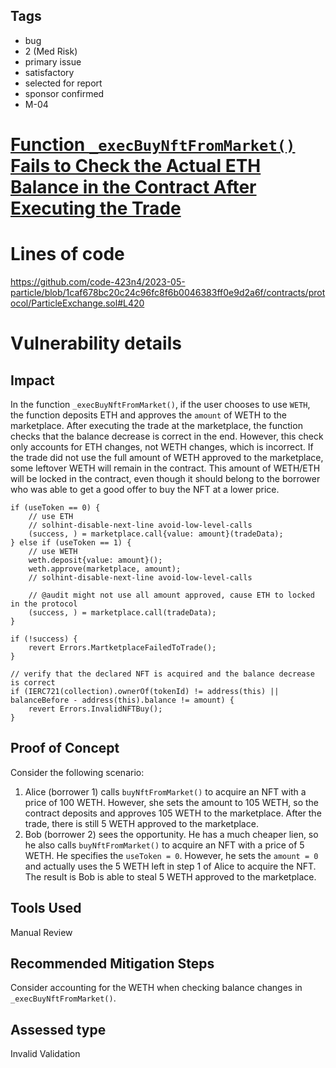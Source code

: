 ## Tags

- bug
- 2 (Med Risk)
- primary issue
- satisfactory
- selected for report
- sponsor confirmed
- M-04

# [Function `_execBuyNftFromMarket()` Fails to Check the Actual ETH Balance in the Contract After Executing the Trade](https://github.com/code-423n4/2023-05-particle-findings/issues/7) 

# Lines of code

https://github.com/code-423n4/2023-05-particle/blob/1caf678bc20c24c96fc8f6b0046383ff0e9d2a6f/contracts/protocol/ParticleExchange.sol#L420


# Vulnerability details

## Impact
In the function `_execBuyNftFromMarket()`, if the user chooses to use `WETH`, the function deposits ETH and approves the `amount` of WETH to the marketplace. After executing the trade at the marketplace, the function checks that the balance decrease is correct in the end. However, this check only accounts for ETH changes, not WETH changes, which is incorrect. If the trade did not use the full amount of WETH approved to the marketplace, some leftover WETH will remain in the contract. This amount of WETH/ETH will be locked in the contract, even though it should belong to the borrower who was able to get a good offer to buy the NFT at a lower price.

```solidity
if (useToken == 0) {
    // use ETH
    // solhint-disable-next-line avoid-low-level-calls
    (success, ) = marketplace.call{value: amount}(tradeData);
} else if (useToken == 1) {
    // use WETH
    weth.deposit{value: amount}();
    weth.approve(marketplace, amount);
    // solhint-disable-next-line avoid-low-level-calls
    
    // @audit might not use all amount approved, cause ETH to locked in the protocol
    (success, ) = marketplace.call(tradeData); 
}

if (!success) {
    revert Errors.MartketplaceFailedToTrade();
}

// verify that the declared NFT is acquired and the balance decrease is correct
if (IERC721(collection).ownerOf(tokenId) != address(this) || balanceBefore - address(this).balance != amount) {
    revert Errors.InvalidNFTBuy();
}
```

## Proof of Concept
Consider the following scenario:

1. Alice (borrower 1) calls `buyNftFromMarket()` to acquire an NFT with a price of 100 WETH. However, she sets the amount to 105 WETH, so the contract deposits and approves 105 WETH to the marketplace. After the trade, there is still 5 WETH approved to the marketplace.
2. Bob (borrower 2) sees the opportunity. He has a much cheaper lien, so he also calls `buyNftFromMarket()` to acquire an NFT with a price of 5 WETH. He specifies the `useToken = 0`. However, he sets the `amount = 0` and actually uses the 5 WETH left in step 1 of Alice to acquire the NFT. The result is Bob is able to steal 5 WETH approved to the marketplace.

## Tools Used
Manual Review

## Recommended Mitigation Steps
Consider accounting for the WETH when checking balance changes in `_execBuyNftFromMarket()`.



## Assessed type

Invalid Validation